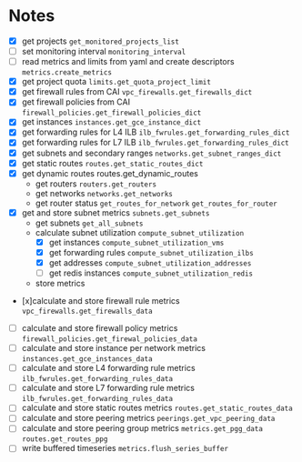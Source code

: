 # Notes

- [x] get projects
  `get_monitored_projects_list`
- [ ] set monitoring interval
  `monitoring_interval`
- [ ] read metrics and limits from yaml and create descriptors
  `metrics.create_metrics`
- [x] get project quota
  `limits.get_quota_project_limit`
- [x] get firewall rules from CAI
  `vpc_firewalls.get_firewalls_dict`
- [x] get firewall policies from CAI
  `firewall_policies.get_firewall_policies_dict`
- [x] get instances
  `instances.get_gce_instance_dict`
- [x] get forwarding rules for L4 ILB
  `ilb_fwrules.get_forwarding_rules_dict`
- [x] get forwarding rules for L7 ILB
  `ilb_fwrules.get_forwarding_rules_dict`
- [x] get subnets and secondary ranges
  `networks.get_subnet_ranges_dict`
- [x] get static routes
  `routes.get_static_routes_dict`
- [x] get dynamic routes
  routes.get_dynamic_routes
  - get routers
    `routers.get_routers`
  - get networks
    `networks.get_networks`
  - get router status
    `get_routes_for_network`
    `get_routes_for_router`
- [x] get and store subnet metrics
  `subnets.get_subnets`
  - get subnets
    `get_all_subnets`
  - calculate subnet utilization
    `compute_subnet_utilization`
    - [x] get instances
      `compute_subnet_utilization_vms`
    - [x] get forwarding rules
      `compute_subnet_utilization_ilbs`
    - [x] get addresses
      `compute_subnet_utilization_addresses`
    - [ ] get redis instances
      `compute_subnet_utilization_redis`
  - store metrics
- [x]calculate and store firewall rule metrics
  `vpc_firewalls.get_firewalls_data`
- [ ] calculate and store firewall policy metrics
  `firewall_policies.get_firewal_policies_data`
- [ ] calculate and store instance per network metrics
  `instances.get_gce_instances_data`
- [ ] calculate and store L4 forwarding rule metrics
  `ilb_fwrules.get_forwarding_rules_data`
- [ ] calculate and store L7 forwarding rule metrics
  `ilb_fwrules.get_forwarding_rules_data`
- [ ] calculate and store static routes metrics
  `routes.get_static_routes_data`
- [ ] calculate and store peering metrics
  `peerings.get_vpc_peering_data`
- [ ] calculate and store peering group metrics
  `metrics.get_pgg_data`
  `routes.get_routes_ppg`
- [ ] write buffered timeseries
  `metrics.flush_series_buffer`
